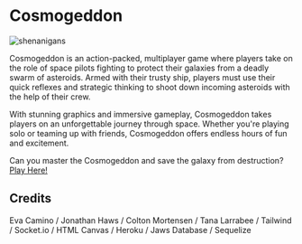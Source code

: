 # Cosmogeddon

![shenanigans](https://user-images.githubusercontent.com/108207472/228713163-88712c98-9123-4823-a41b-3d8bc562540c.gif)

Cosmogeddon is an action-packed, multiplayer game where players take on the role of space pilots fighting to protect their galaxies from a deadly swarm of asteroids. Armed with their trusty ship, players must use their quick reflexes and strategic thinking to shoot down incoming asteroids with the help of their crew.

With stunning graphics and immersive gameplay, Cosmogeddon takes players on an unforgettable journey through space. Whether you're playing solo or teaming up with friends, Cosmogeddon offers endless hours of fun and excitement.

Can you master the Cosmogeddon and save the galaxy from destruction? [Play Here!](https://multiplayer-asteroids.herokuapp.com) 

## Credits

Eva Camino / Jonathan Haws / Colton Mortensen / Tana Larrabee / Tailwind / Socket.io / HTML Canvas / Heroku / Jaws Database / Sequelize
